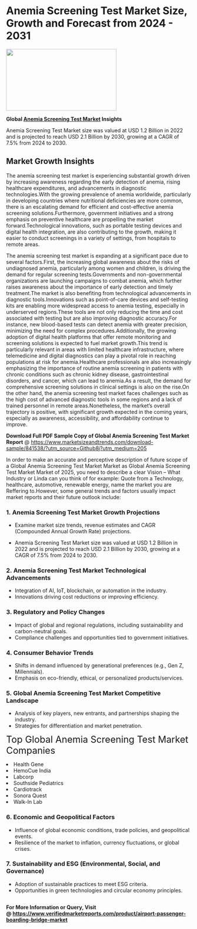 <H1>Anemia Screening Test Market Size, Growth and Forecast from 2024 - 2031</H1><img class="aligncenter size-medium wp-image-584254" src="https://thirdeyenews.in/wp-content/uploads/2024/09/Global-Market-Research-300x168.jpeg" alt="" width="300" height="168" /><p><strong>Global&nbsp;<a href="https://www.marketsizeandtrends.com/download-sample/841538/?utm_source=Github8j?utm_medium=205">Anemia Screening Test Market</a> Insights</strong></p><p>Anemia Screening Test Market size was valued at USD 1.2 Billion in 2022 and is projected to reach USD 2.1 Billion by 2030, growing at a CAGR of 7.5% from 2024 to 2030.</p><p><h2>Market Growth Insights</h2> <p>The anemia screening test market is experiencing substantial growth driven by increasing awareness regarding the early detection of anemia, rising healthcare expenditures, and advancements in diagnostic technologies.With the growing prevalence of anemia worldwide, particularly in developing countries where nutritional deficiencies are more common, there is an escalating demand for efficient and cost-effective anemia screening solutions.Furthermore, government initiatives and a strong emphasis on preventive healthcare are propelling the market forward.Technological innovations, such as portable testing devices and digital health integration, are also contributing to the growth, making it easier to conduct screenings in a variety of settings, from hospitals to remote areas.</p> <p>The anemia screening test market is expanding at a significant pace due to several factors.First, the increasing global awareness about the risks of undiagnosed anemia, particularly among women and children, is driving the demand for regular screening tests.Governments and non-governmental organizations are launching campaigns to combat anemia, which further raises awareness about the importance of early detection and timely treatment.The market is also benefiting from technological advancements in diagnostic tools.Innovations such as point-of-care devices and self-testing kits are enabling more widespread access to anemia testing, especially in underserved regions.These tools are not only reducing the time and cost associated with testing but are also improving diagnostic accuracy.For instance, new blood-based tests can detect anemia with greater precision, minimizing the need for complex procedures.Additionally, the growing adoption of digital health platforms that offer remote monitoring and screening solutions is expected to fuel market growth.This trend is particularly relevant in areas with limited healthcare infrastructure, where telemedicine and digital diagnostics can play a pivotal role in reaching populations at risk for anemia.Healthcare professionals are also increasingly emphasizing the importance of routine anemia screening in patients with chronic conditions such as chronic kidney disease, gastrointestinal disorders, and cancer, which can lead to anemia.As a result, the demand for comprehensive screening solutions in clinical settings is also on the rise.On the other hand, the anemia screening test market faces challenges such as the high cost of advanced diagnostic tools in some regions and a lack of trained personnel in remote areas.Nonetheless, the market’s overall trajectory is positive, with significant growth expected in the coming years, especially as awareness, accessibility, and affordability continue to improve.<p><span class=""><strong>Download Full PDF Sample Copy of Global Anemia Screening Test Market Report</strong> @ <a href="https://www.marketsizeandtrends.com/download-sample/841538/?utm_source=Github8j?utm_medium=205" target="_blank">https://www.marketsizeandtrends.com/download-sample/841538/?utm_source=Github8j?utm_medium=205</a></span></p><p>In order to make an accurate and perceptive description of future scope of a Global&nbsp;Anemia Screening Test Market Market as Global&nbsp;Anemia Screening Test Market Market of 2025, you need to describe a clear Vision &ndash; What Industry or Linda can you think of for example: Quote from a Technology, healthcare, automotive, renewable energy, name the market you are Reffering to.However, some general trends and factors usually impact market reports and their future outlook include:</p><h3>1.&nbsp;<strong>Anemia Screening Test Market Growth Projections</strong></h3><ul><li>Examine market size trends, revenue estimates and CAGR (Compounded Annual Growth Rate) projections.</li><li><p>Anemia Screening Test Market size was valued at USD 1.2 Billion in 2022 and is projected to reach USD 2.1 Billion by 2030, growing at a CAGR of 7.5% from 2024 to 2030.</p></li></ul><h3>2.&nbsp;<strong>Anemia Screening Test Market Technological Advancements</strong></h3><ul><li>Integration of AI, IoT, blockchain, or automation in the industry.</li><li>Innovations driving cost reductions or improving efficiency.</li></ul><h3>3.&nbsp;<strong>Regulatory and Policy Changes</strong></h3><ul><li>Impact of global and regional regulations, including sustainability and carbon-neutral goals.</li><li>Compliance challenges and opportunities tied to government initiatives.</li></ul><h3>4.&nbsp;<strong>Consumer Behavior Trends</strong></h3><ul><li>Shifts in demand influenced by generational preferences (e.g., Gen Z, Millennials).</li><li>Emphasis on eco-friendly, ethical, or personalized products/services.</li></ul><h3>5.&nbsp;<strong>Global Anemia Screening Test Market Competitive Landscape</strong></h3><ul><li>Analysis of key players, new entrants, and partnerships shaping the industry.</li><li>Strategies for differentiation and market penetration.</li></ul><p data-pm-slice="1 1 []"><span style="color: inherit; font-family: inherit; font-size: 25px;">Top Global Anemia Screening Test Market Companies</span></p><div class="" data-test-id=""><p><li>Health Gene</li><li> HemoCue India</li><li> Labcorp</li><li> Southside Pediatrics</li><li> Cardiotrack</li><li> Sonora Quest</li><li> Walk-In Lab</li></p></div><h3>6.&nbsp;<strong>Economic and Geopolitical Factors</strong></h3><ul><li>Influence of global economic conditions, trade policies, and geopolitical events.</li><li>Resilience of the market to inflation, currency fluctuations, or global crises.</li></ul><h3>7.&nbsp;<strong>Sustainability and ESG (Environmental, Social, and Governance)</strong></h3><ul><li>Adoption of sustainable practices to meet ESG criteria.</li><li>Opportunities in green technologies and circular economy principles.</li></ul><h2><strong style="font-size: 14px;">For More Information or Query, Visit @&nbsp;</strong><a style="background-color: #ffffff; font-size: 14px;" href="https://www.marketsizeandtrends.com/report/anemia-screening-test-market/" target="_blank">https://www.verifiedmarketreports.com/product/airport-passenger-boarding-bridge-market</a></h2>